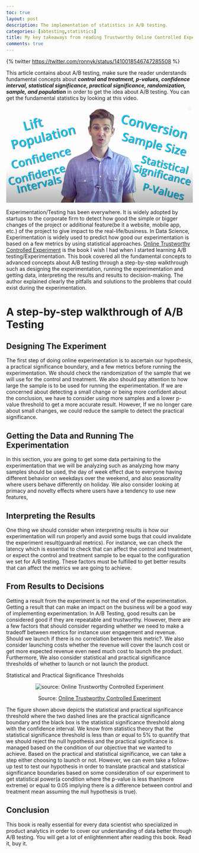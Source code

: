 ```yaml
---
toc: true
layout: post
description: The implementation of statistics in A/B testing.
categories: [abtesting,statistics]
title: My key takeaways from reading Trustworthy Online Controlled Experiments Book
comments: true
---
```


{% twitter https://twitter.com/ronnyk/status/1410018546747285508 %}

This article contains about A/B testing, make sure the reader understands fundamental concepts about ***control and treatment, p-values, confidence interval, 
statistical significance, practical significance, randomization, sample, and population*** in order to get the idea about A/B testing. 
You can get the fundamental statistics by looking at this video.

[![Statistics is AWESOME](https://github.com/naiborhujosua/mlnotes_josua/blob/master/images/statistics.JPG)](https://www.youtube.com/watch?v=bGdTr7yJbNs&t=28sE)

Experimentation/Testing has been everywhere. It is widely adopted by startups to the corporate firm to detect how good the simple or bigger changes of the project or additional feature(be it a website, mobile app, etc.) of the project to give impact to the real-life/business. 
In Data Science, Experimentation is widely used to predict how good our experimentation is based on a few metrics by using statistical approaches. [Online Trustworthy Controlled Experiment](https://www.amazon.com/Trustworthy-Online-Controlled-Experiments-Practical/dp/1108724264) is the book I wish I had when I started learning A/B testing/Experimentation. This book covered all the fundamental concepts to advanced concepts about A/B testing through a step-by-step walkthrough 
such as designing the experimentation, running the experimentation and getting data, interpreting the results and results to decision-making. The author explained clearly the pitfalls and solutions to the problems that could exist during the experimentation.

# A step-by-step walkthrough of A/B Testing

## Designing The Experiment
The first step of doing online experimentation is to ascertain our hypothesis, a practical significance boundary, and a few metrics before running the experimentation. 
We should check the randomization of the sample that we will use for the control and treatment. We also should pay attention to how large the sample is to be used for running the experimentation.
If we are concerned about detecting a small change or being more confident about the conclusion, we have to consider using more samples and a lower p-value threshold 
to get a more accurate result. However, If we no longer care about small changes, we could reduce the sample to detect the practical significance.
## Getting the Data and Running The Experimentation
In this section, you are going to get some data pertaining to the experimentation that we will be analyzing such as analyzing how many samples should be used,
the day of week effect due to everyone having different behavior on weekdays over the weekend, and also seasonality where users behave differently on holiday. 
We also consider looking at primacy and novelty effects where users have a tendency to use new features,

## Interpreting the Results
One thing we should consider when interpreting results is how our experimentation will run properly and avoid some bugs that could invalidate the experiment 
result(guardrail metrics). For instance, we can check the latency which is essential to check that can affect the control and treatment, or expect the control and treatment sample to be equal to the configuration we set for A/B testing. These factors must be fulfilled to get better results that can affect the metrics we are going to achieve.
## From Results to Decisions

Getting a result from the experiment is not the end of the experimentation. Getting a result that can make an impact on the business will be a good way of implementing 
experimentation. In A/B Testing, good results can be considered good if they are repeatable and trustworthy. However, there are a few factors that should consider 
regarding whether we need to make a tradeoff between metrics for instance user engagement and revenue. Should we launch if there is no correlation between this metric?. 
We also consider launching costs whether the revenue will cover the launch cost or get more expected revenue even need much cost to launch the product.
Furthermore, We also consider statistical and practical significance thresholds of whether to launch or not launch the product.

Statistical and Practical Significance Thresholds
<div class="img-container" align="center"> <!-- Block parent element -->
      <img src="{{site.baseurl}}/images/abtesting.jpeg" alt ="source: Online Trustworthy Controlled Experiment "> 
 <p>Source: <a href="https://www.amazon.com/Trustworthy-Online-Controlled-Experiments-Practical/dp/1108724264">Online Trustworthy Controlled Experiment</a> </p>
</div>
The figure shown above depicts the statistical and practical significance threshold where the two dashed lines are the practical significance boundary and
the black box is the statistical significance threshold along with the confidence interval. We know from statistics theory that the statistical significance
threshold is less than or equal to 5% to quantify that we should reject the null hypothesis and the practical significance is managed based on the condition 
of our objective that we wanted to achieve. Based on the practical and statistical significance, we can take a step either choosing to launch or not. 
However, we can even take a follow-up test to test our hypothesis in order to translate practical and statistical significance boundaries based on some consideration of our experiment to get statistical power(a condition where the p-value is less than(more extreme) or equal to 0.05 implying there is a difference between control and treatment mean assuming the null hypothesis is true).

## Conclusion
This book is really essential for every data scientist who specialized in product analytics in order to cover our understanding of data better through A/B testing. You will get a lot of enlightenment after reading this book.
Read it, buy it.
